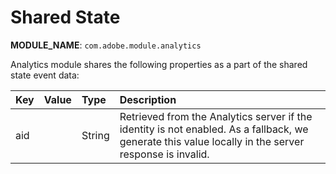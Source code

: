 # Shared State

**MODULE\_NAME**: `com.adobe.module.analytics`

Analytics module shares the following properties as a part of the shared state event data:

| Key | Value | Type | Description |
| :--- | :--- | :--- | :--- |
| aid |  | String | Retrieved from the Analytics server if the identity is not enabled. As a fallback, we generate this value locally in the server response is invalid. |

